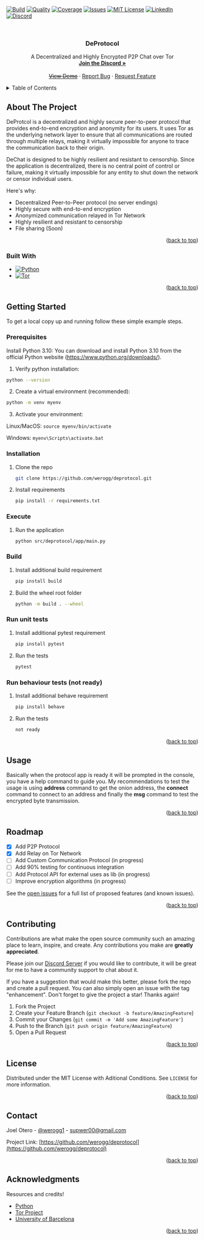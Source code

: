 <!-- Improved compatibility of back to top link: See: https://github.com/othneildrew/Best-README-Template/pull/73 -->
<a name="readme-top"></a>
<!--
*** Thanks for checking out the Best-README-Template. If you have a suggestion
*** that would make this better, please fork the repo and create a pull request
*** or simply open an issue with the tag "enhancement".
*** Don't forget to give the project a star!
*** Thanks again! Now go create something AMAZING! :D
-->



<!-- PROJECT SHIELDS -->
<!--
*** I'm using markdown "reference style" links for readability.
*** Reference links are enclosed in brackets [ ] instead of parentheses ( ).
*** See the bottom of this document for the declaration of the reference variables
*** for contributors-url, forks-url, etc. This is an optional, concise syntax you may use.
*** https://www.markdownguide.org/basic-syntax/#reference-style-links
-->
[![Build][build-shield]][build-url]
[![Quality][code-quality-shield]][code-quality-url]
[![Coverage][code-coverage-shield]][code-coverage-url]
[![Issues][issues-shield]][issues-url]
[![MIT License][license-shield]][license-url]
[![LinkedIn][linkedin-shield]][linkedin-url]
[![Discord][discord-shield]][discord-url]



<!-- PROJECT LOGO -->
<br />
<div align="center">
  
  <!-- LOGO DISABLE FOR NOW
  <a href="https://github.com/othneildrew/Best-README-Template">
    <img src="images/logo.png" alt="Logo" width="80" height="80">
  </a>
  -->

  <h3 align="center">DeProtocol</h3>

  <p align="center">
    A Decentralized and Highly Encrypted P2P Chat over Tor
    <br />
    <a href="https://discord.gg/ZsWt5RdS5E"><strong>Join the Discord »</strong></a>
    <br />
    <br />
    <a href="https://github.com/werogg/deprotocol"><del>View Demo</del></a>
    ·
    <a href="https://github.com/werogg/deprotocol/issues">Report Bug</a>
    ·
    <a href="https://github.com/werogg/deprotocol/issues">Request Feature</a>
  </p>
</div>



<!-- TABLE OF CONTENTS -->
<details>
  <summary>Table of Contents</summary>
  <ol>
    <li>
      <a href="#about-the-project">About The Project</a>
      <ul>
        <li><a href="#built-with">Built With</a></li>
      </ul>
    </li>
    <li>
      <a href="#getting-started">Getting Started</a>
      <ul>
        <li><a href="#prerequisites">Prerequisites</a></li>
        <li><a href="#installation">Installation</a></li>
      </ul>
    </li>
    <li><a href="#usage">Usage</a></li>
    <li><a href="#roadmap">Roadmap</a></li>
    <li><a href="#contributing">Contributing</a></li>
    <li><a href="#license">License</a></li>
    <li><a href="#contact">Contact</a></li>
    <li><a href="#acknowledgments">Acknowledgments</a></li>
  </ol>
</details>



<!-- ABOUT THE PROJECT -->
## About The Project

DeProtcol is a decentralized and highly secure peer-to-peer protocol that provides end-to-end encryption and anonymity for its users. It uses Tor as the underlying network layer to ensure that all communications are routed through multiple relays, making it virtually impossible for anyone to trace the communication back to their origin.

DeChat is designed to be highly resilient and resistant to censorship. Since the application is decentralized, there is no central point of control or failure, making it virtually impossible for any entity to shut down the network or censor individual users.

Here's why:
* Decentralized Peer-to-Peer protocol (no server endings)
* Highly secure with end-to-end encryption
* Anonymized communication relayed in Tor Network
* Highly resilient and resistant to censorship
* File sharing (Soon)

<p align="right">(<a href="#readme-top">back to top</a>)</p>



### Built With

* [![Python][Python]][Python-url]
* [![Tor][Tor]][Tor-url]

<p align="right">(<a href="#readme-top">back to top</a>)</p>



<!-- GETTING STARTED -->
## Getting Started

To get a local copy up and running follow these simple example steps.

### Prerequisites

Install Python 3.10: You can download and install Python 3.10 from the official Python website (https://www.python.org/downloads/).

1. Verify python installation:
  ```sh
  python --version
  ```

2. Create a virtual environment (recommended):
  ```sh
  python -m venv myenv
  ```

3. Activate your environment:

  Linux/MacOS: ```source myenv/bin/activate```
    
  Windows: ```myenv\Scripts\activate.bat```
  
### Installation

1. Clone the repo
   ```sh
   git clone https://github.com/werogg/deprotocol.git
   ```

2. Install requirements
   ```sh
   pip install -r requirements.txt
   ```
   
### Execute

1. Run the application
   ```sh
   python src/deprotocol/app/main.py
   ```
   
### Build

1. Install additional build requirement
   ```sh
   pip install build
   ```

2. Build the wheel root folder
   ```sh
   python -m build . --wheel
   ```
   
### Run unit tests

1. Install additional pytest requirement
   ```sh
   pip install pytest
   ```

2. Run the tests
   ```sh
   pytest
   ```
   
### Run behaviour tests (not ready)

1. Install additional behave requirement
   ```sh
   pip install behave
   ```

2. Run the tests
   ```sh
   not ready
   ```


<p align="right">(<a href="#readme-top">back to top</a>)</p>



<!-- USAGE EXAMPLES -->
## Usage

Basically when the protocol app is ready it will be prompted in the console, you have a help command to guide you.
My recommendations to test the usage is using **address** command to get the onion address, the **connect** command to connect to an address and finally the **msg** command to test the encrypted byte transmission.


<p align="right">(<a href="#readme-top">back to top</a>)</p>



<!-- ROADMAP -->
## Roadmap

- [x] Add P2P Protocol
- [x] Add Relay on Tor Network
- [ ] Add Custom Communication Protocol (in progress)
- [ ] Add 90% testing for continuous integration
- [ ] Add Protocol API for external uses as lib (in progress)
- [ ] Improve encryption algorithms (in progress)

See the [open issues](https://github.com/werogg/deprotocol/issues) for a full list of proposed features (and known issues).

<p align="right">(<a href="#readme-top">back to top</a>)</p>



<!-- CONTRIBUTING -->
## Contributing

Contributions are what make the open source community such an amazing place to learn, inspire, and create. Any contributions you make are **greatly appreciated**.

Please join our [Discord Server](https://discord.gg/ZsWt5RdS5E) if you would like to contribute, it will be great for me to have a community support to chat about it.

If you have a suggestion that would make this better, please fork the repo and create a pull request. You can also simply open an issue with the tag "enhancement".
Don't forget to give the project a star! Thanks again!

1. Fork the Project
2. Create your Feature Branch (`git checkout -b feature/AmazingFeature`)
3. Commit your Changes (`git commit -m 'Add some AmazingFeature'`)
4. Push to the Branch (`git push origin feature/AmazingFeature`)
5. Open a Pull Request

<p align="right">(<a href="#readme-top">back to top</a>)</p>



<!-- LICENSE -->
## License

Distributed under the MIT License with Aditional Conditions. See `LICENSE` for more information.

<p align="right">(<a href="#readme-top">back to top</a>)</p>



<!-- CONTACT -->
## Contact

Joel Otero - [@werogg1](https://twitter.com/werogg1) - supwer00@gmail.com

Project Link: [https://github.com/werogg/deprotocol](https://github.com/werogg/deprotocol)

<p align="right">(<a href="#readme-top">back to top</a>)</p>



<!-- ACKNOWLEDGMENTS -->
## Acknowledgments

Resources and credits!

* [Python](https://www.python.org/)
* [Tor Project](https://www.torproject.org/)
* [University of Barcelona](https://web.ub.edu/es/)
<p align="right">(<a href="#readme-top">back to top</a>)</p>



<!-- MARKDOWN LINKS & IMAGES -->
<!-- https://www.markdownguide.org/basic-syntax/#reference-style-links -->
[build-shield]: https://img.shields.io/github/actions/workflow/status/werogg/deprotocol/ci.yml?branch=development&style=for-the-badge
[build-url]: https://github.com/othneildrew/deprotocol

[code-quality-shield]: https://img.shields.io/codefactor/grade/github/werogg/deprotocol/development?style=for-the-badge
[code-quality-url]: https://github.com/othneildrew/deprotocol
[code-coverage-shield]: https://img.shields.io/codacy/coverage/66bc32c3001a44899139b5789e68fbc6?style=for-the-badge
[code-coverage-url]: https://github.com/othneildrew/deprotocol
[issues-shield]: https://img.shields.io/github/issues/othneildrew/Best-README-Template.svg?style=for-the-badge
[issues-url]: https://github.com/othneildrew/Best-README-Template/issues
[license-shield]: https://img.shields.io/github/license/othneildrew/Best-README-Template.svg?style=for-the-badge
[license-url]: https://github.com/werogg/deprotocol/blob/development/LICENSE
[linkedin-shield]: https://img.shields.io/badge/-LinkedIn-black.svg?style=for-the-badge&logo=linkedin&colorB=555
[linkedin-url]: https://www.linkedin.com/in/joel-otero/
[discord-shield]: https://img.shields.io/badge/Discord-7289DA?style=for-the-badge&logo=discord&logoColor=white
[discord-url]: https://discord.gg/ZsWt5RdS5E

[product-screenshot]: images/screenshot.png
[Python]: https://img.shields.io/badge/Python-3776AB?style=for-the-badge&logo=python&logoColor=white
[Python-url]: https://www.python.org/
[Tor]: https://img.shields.io/badge/Tor%20Stem-7D4698?style=for-the-badge&logo=Tor-Browser&logoColor=white
[Tor-url]: https://stem.torproject.org
